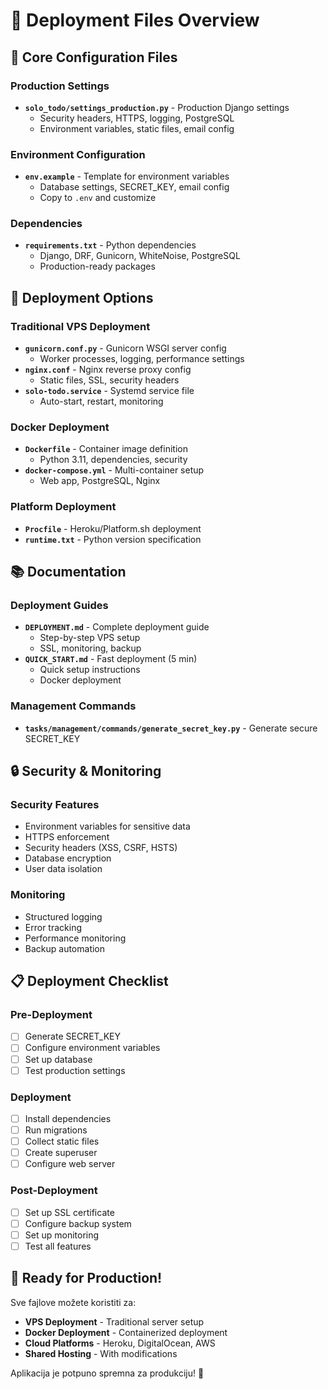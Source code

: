 # 📁 Deployment Files Overview

## 🔧 Core Configuration Files

### Production Settings
- **`solo_todo/settings_production.py`** - Production Django settings
  - Security headers, HTTPS, logging, PostgreSQL
  - Environment variables, static files, email config

### Environment Configuration
- **`env.example`** - Template for environment variables
  - Database settings, SECRET_KEY, email config
  - Copy to `.env` and customize

### Dependencies
- **`requirements.txt`** - Python dependencies
  - Django, DRF, Gunicorn, WhiteNoise, PostgreSQL
  - Production-ready packages

## 🚀 Deployment Options

### Traditional VPS Deployment
- **`gunicorn.conf.py`** - Gunicorn WSGI server config
  - Worker processes, logging, performance settings
- **`nginx.conf`** - Nginx reverse proxy config
  - Static files, SSL, security headers
- **`solo-todo.service`** - Systemd service file
  - Auto-start, restart, monitoring

### Docker Deployment
- **`Dockerfile`** - Container image definition
  - Python 3.11, dependencies, security
- **`docker-compose.yml`** - Multi-container setup
  - Web app, PostgreSQL, Nginx

### Platform Deployment
- **`Procfile`** - Heroku/Platform.sh deployment
- **`runtime.txt`** - Python version specification

## 📚 Documentation

### Deployment Guides
- **`DEPLOYMENT.md`** - Complete deployment guide
  - Step-by-step VPS setup
  - SSL, monitoring, backup
- **`QUICK_START.md`** - Fast deployment (5 min)
  - Quick setup instructions
  - Docker deployment

### Management Commands
- **`tasks/management/commands/generate_secret_key.py`** - Generate secure SECRET_KEY

## 🔒 Security & Monitoring

### Security Features
- Environment variables for sensitive data
- HTTPS enforcement
- Security headers (XSS, CSRF, HSTS)
- Database encryption
- User data isolation

### Monitoring
- Structured logging
- Error tracking
- Performance monitoring
- Backup automation

## 📋 Deployment Checklist

### Pre-Deployment
- [ ] Generate SECRET_KEY
- [ ] Configure environment variables
- [ ] Set up database
- [ ] Test production settings

### Deployment
- [ ] Install dependencies
- [ ] Run migrations
- [ ] Collect static files
- [ ] Create superuser
- [ ] Configure web server

### Post-Deployment
- [ ] Set up SSL certificate
- [ ] Configure backup system
- [ ] Set up monitoring
- [ ] Test all features

## 🎯 Ready for Production!

Sve fajlove možete koristiti za:
- **VPS Deployment** - Traditional server setup
- **Docker Deployment** - Containerized deployment
- **Cloud Platforms** - Heroku, DigitalOcean, AWS
- **Shared Hosting** - With modifications

Aplikacija je potpuno spremna za produkciju! 🚀






